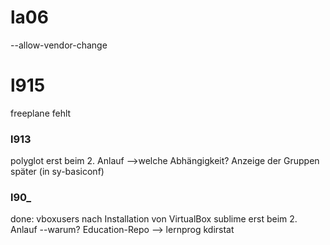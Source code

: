 # la06
--allow-vendor-change

# l915 
freeplane fehlt

### l913
polyglot erst beim 2. Anlauf -->welche Abhängigkeit?
Anzeige der Gruppen später (in sy-basiconf)

### l90_
done: vboxusers nach Installation von VirtualBox
sublime erst beim 2. Anlauf --warum?
Education-Repo --> lernprog
kdirstat
